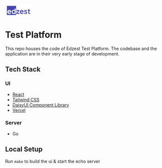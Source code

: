 <img src="./public/edzest_logo.webp" alt="drawing" width="85"/>

# Test Platform

This repo houses the code of Edzest Test Platform. The codebase and the application are in their very early stage of development.

## Tech Stack
### UI
* [React](https://react.dev/)
* [Tailwind CSS](https://tailwindcss.com/)
* [DaisyUI Component Library](https://daisyui.com/)
* [Vercel](https://vercel.com/)
### Server
* Go


## Local Setup
Run `make` to build the ui & start the echo server
